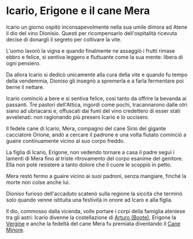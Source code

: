 # Icario, Erigone e il cane Mera

Icario un giorno ospitò inconsapevolmente nella sua umile dimora ad Atene il dio del vino Dionisio.
Questi per ricompensarlo dell'ospitalità ricevuta decise di donargli il segreto per coltivare la vite.

L'uomo lavorò la vigna e quando finalmente ne assaggiò i frutti rimase ebbro e felice, si sentiva leggero e fluttuante come la sua mente: libera di ogni pensiero.

Da allora Icario si dedicò unicamente alla cura della vite e quando fu tempo della vendemmia, Dioniso gli insegnò a spremerla e a farla fermentare poi berne il nettare.
 
Icario cominciò a bere e si sentiva felice, così tanto da offrire la bevanda ai passanti.
Tre pastori dell'Attica, ingordi come pochi, tracannarono dalle otri siano ad ubriacarsi e, offuscati dai fumi del vino credettero di esser stati avvelenati: non ragionando più presero Icario e lo uccisero.

Il fedele cane di Icario, Mera, compagno del cane Sirio del gigante cacciatore Orione, andò a cercare il padrone e una volta fiutato cominciò a guaire continuamente vicino al suo corpo freddo.

La figlia di Icario, Erigone, non vedendo tornare a casa il padre seguì i lamenti di Mera fino al triste ritrovamento del corpo esanime del genitore. Ella non poté resistere a tanto dolore che il cuore le scoppiò in petto.

Mera restò fermo a guaire vicino ai suoi padroni, senza mangiare, finché la morte non colse anche lui.

Dioniso furioso dell'accaduto scatenò sulla regione la siccità che terminò solo quando venne istituita una festività in onore ad Icaro e alla figlia.

Il dio, commosso dalla vicenda, volle portare i corpi della famiglia ateniese tra gli astri: Icario divenne la costellazione di [Arturo (Boote)](https://it.wikipedia.org/wiki/Arturo_(astronomia)), Erigone la [Vergine](https://it.wikipedia.org/wiki/Vergine_(costellazione)) e anche la fedeltà del cane Mera fu premiata diventando il [Cane Minore](https://it.wikipedia.org/wiki/Cane_Minore).
